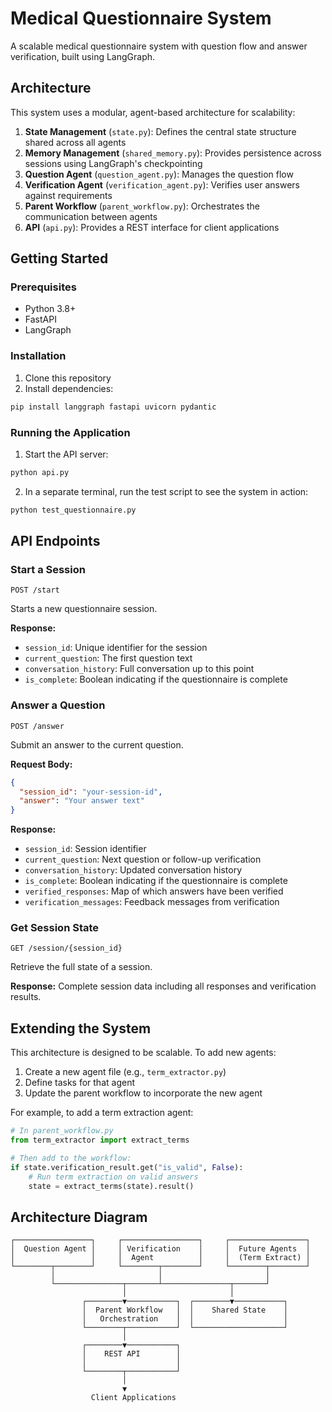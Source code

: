 # Medical Questionnaire System

A scalable medical questionnaire system with question flow and answer verification, built using LangGraph.

## Architecture

This system uses a modular, agent-based architecture for scalability:

1. **State Management** (`state.py`): Defines the central state structure shared across all agents
2. **Memory Management** (`shared_memory.py`): Provides persistence across sessions using LangGraph's checkpointing
3. **Question Agent** (`question_agent.py`): Manages the question flow
4. **Verification Agent** (`verification_agent.py`): Verifies user answers against requirements
5. **Parent Workflow** (`parent_workflow.py`): Orchestrates the communication between agents
6. **API** (`api.py`): Provides a REST interface for client applications

## Getting Started

### Prerequisites

- Python 3.8+
- FastAPI
- LangGraph

### Installation

1. Clone this repository
2. Install dependencies:

```bash
pip install langgraph fastapi uvicorn pydantic
```

### Running the Application

1. Start the API server:

```bash
python api.py
```

2. In a separate terminal, run the test script to see the system in action:

```bash
python test_questionnaire.py
```

## API Endpoints

### Start a Session

```
POST /start
```

Starts a new questionnaire session.

**Response:**
- `session_id`: Unique identifier for the session
- `current_question`: The first question text
- `conversation_history`: Full conversation up to this point
- `is_complete`: Boolean indicating if the questionnaire is complete

### Answer a Question

```
POST /answer
```

Submit an answer to the current question.

**Request Body:**
```json
{
  "session_id": "your-session-id",
  "answer": "Your answer text"
}
```

**Response:**
- `session_id`: Session identifier
- `current_question`: Next question or follow-up verification
- `conversation_history`: Updated conversation history
- `is_complete`: Boolean indicating if the questionnaire is complete
- `verified_responses`: Map of which answers have been verified
- `verification_messages`: Feedback messages from verification

### Get Session State

```
GET /session/{session_id}
```

Retrieve the full state of a session.

**Response:** Complete session data including all responses and verification results.

## Extending the System

This architecture is designed to be scalable. To add new agents:

1. Create a new agent file (e.g., `term_extractor.py`)
2. Define tasks for that agent
3. Update the parent workflow to incorporate the new agent

For example, to add a term extraction agent:

```python
# In parent_workflow.py
from term_extractor import extract_terms

# Then add to the workflow:
if state.verification_result.get("is_valid", False):
    # Run term extraction on valid answers
    state = extract_terms(state).result()
```

## Architecture Diagram

```
┌─────────────────┐     ┌─────────────────┐     ┌─────────────────┐
│  Question Agent │     │ Verification    │     │  Future Agents  │
│                 │     │  Agent          │     │  (Term Extract) │
└────────┬────────┘     └────────┬────────┘     └────────┬────────┘
         │                       │                       │
         └───────────────┬───────┴───────────────┬───────┘
                         │                       │
                ┌────────▼───────────┐  ┌────────▼───────────┐
                │  Parent Workflow   │  │    Shared State    │
                │   Orchestration    │  │                    │
                └────────┬───────────┘  └────────────────────┘
                         │
                ┌────────▼───────────┐
                │    REST API        │
                │                    │
                └────────┬───────────┘
                         │
                         ▼
                  Client Applications
```